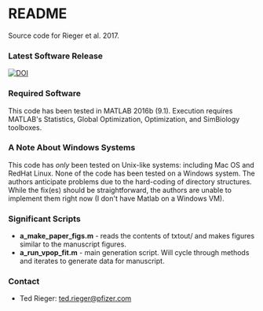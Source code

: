 # README #

Source code for Rieger et al. 2017.

### Latest Software Release
[![DOI](https://zenodo.org/badge/105279206.svg)](https://zenodo.org/badge/latestdoi/105279206)

### Required Software
This code has been tested in MATLAB 2016b (9.1). Execution requires MATLAB's Statistics, Global Optimization, Optimization, and SimBiology toolboxes.

### A Note About Windows Systems
This code has *only* been tested on Unix-like systems: including Mac OS and RedHat Linux. None of the code has been tested on a Windows system. The authors anticipate problems due to the hard-coding of directory structures. While the fix(es) should be straightforward, the authors are unable to implement them right now (I don't have Matlab on a Windows VM).

### Significant Scripts
* **a_make_paper_figs.m** - reads the contents of txtout/ and makes figures similar to the manuscript figures.
* **a_run_vpop_fit.m** - main generation script. Will cycle through methods and iterates to generate data for manuscript.

### Contact
* Ted Rieger: ted.rieger@pfizer.com
